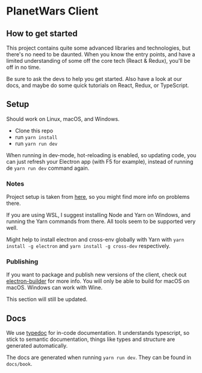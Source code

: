 # PlanetWars Client

## How to get started

This project contains quite some advanced libraries and technologies,
but there's no need to be daunted. When you know the entry points, and have a
limited understanding of some off the core tech (React & Redux), you'll be off
in no time.

Be sure to ask the devs to help you get started. Also have a look at our docs,
and maybe do some quick tutorials on React, Redux, or TypeScript.

## Setup

Should work on Linux, macOS, and Windows.

- Clone this repo
- run `yarn install`
- run `yarn run dev`

When running in dev-mode, hot-reloading is enabled, so
updating code, you can just refresh your Electron app (with F5 for example),
instead of running de `yarn run dev` command again.

### Notes

Project setup is taken from [here][setup],
so you might find more info on problems there.

If you are using WSL, I suggest installing Node and Yarn on Windows,
and running the Yarn commands from there. All tools seem to be supported very well.

Might help to install electron and cross-env globally with Yarn with
`yarn install -g electron` and `yarn install -g cross-dev` respectively.

### Publishing

If you want to package and publish new versions of the client, check out [electron-builder][electronbuild] for more info. You will only be able to build for macOS on macOS. Windows can work with Wine.

This section will still be updated.

## Docs

We use [typedoc][docs] for in-code documentation. It understands typescript, so stick to semantic documentation, things like types and structure are generated automatically.

The docs are generated when running `yarn run dev`.
They can be found in `docs/book`.

[setup]: https://github.com/iRath96/electron-react-typescript-boilerplate
[electronbuild]: https://www.electron.build/multi-platform-build
[docs]: https://typedoc.org/
